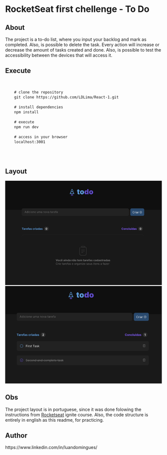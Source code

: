 # RocketSeat first chellenge - To Do

<h2>About</h2>
  <p>The project is a to-do list, where you input your backlog and mark as completed. Also, is possible to delete the task. Every action will increase or decrease the amount of tasks created and done.
  Also, is possible to test the accessibility between the devices that will access it.</p>


 <h2>Execute</h2>
     <pre>
     
        # clone the repository
        git clone https://github.com/LDLima/React-1.git

        # install dependencies
        npm install

        # execute
        npm run dev

        # access in your browser
        localhost:3001


   </pre>
   
   <h2>Layout</h2>
    <img src="./src/assets/emptyBoard.png" alt='Empty board sheet' />
    <img src="./src/assets/taskBoard.png" alt='Task board sheet' />

   <h2>Obs</h2>
   <span>The project layout is in portuguese, since it was done folowing the instructions from <a href="https://www.rocketseat.com.br/">Rocketseat</a> ignite course.</span>
   <span>Also, the code structure is entirely in english as this readme, for practicing.</span>
   
   <h2>Author</h2>
   <p>https://www.linkedin.com/in/luandomingues/</p>
